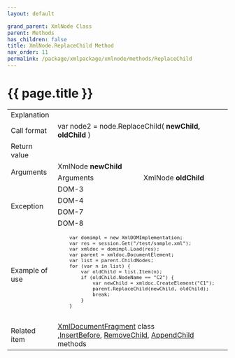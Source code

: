 ```yaml
---
layout: default

grand_parent: XmlNode Class
parent: Methods
has_children: false
title: XmlNode.ReplaceChild Method
nav_order: 11
permalink: /package/xmlpackage/xmlnode/methods/ReplaceChild
---
```

# {{ page.title }}

<table>
  <tr>
    <td>Explanation</td>
    <td colspan="2"></td>
  </tr>
  <tr>
    <td>Call format</td>
    <td colspan="2">var node2 = node.ReplaceChild( <b>newChild, oldChild</b> )</td>
  </tr>
  <tr>
    <td>Return value</td>
    <td colspan="2"></td>
  </tr>  
  <tr>
    <td rowspan="2">Arguments</td>
    <td>XmlNode <b>newChild</b></td>
    <td></td>
  </tr>
  <tr>
    <td>Arguments</td>
    <td>XmlNode <b>oldChild</b></td>
    <td></td>
  </tr>
  <tr>
    <td rowspan="4">Exception</td>
    <td>DOM-3</td>
    <td></td>
  </tr>
  <tr>
    <td>DOM-4</td>
    <td></td>
  </tr>
  <tr>
    <td>DOM-7</td>
    <td></td>
  </tr>
  <tr>
    <td>DOM-8</td>
    <td></td>
  </tr>
  <tr>
    <td>Example of use</td>
    <td colspan="2"><code><pre>
    var domimpl = new XmlDOMImplementation;
    var res = session.Get("/test/sample.xml");
    var xmldoc = domimpl.Load(res);
    var parent = xmldoc.DocumentElement;
    var list = parent.ChildNodes;
    for (var n in list) {
        var oldChild = list.Item(n);
        if (oldChild.NodeName == "C2") {
            var newChild = xmldoc.CreateElement("C1");
            parent.ReplaceChild(newChild, oldChild);
            break;
        }
    }
    </pre></code></td>
  </tr>
  <tr>
    <td>Related item</td>
    <td colspan="2"><a href="/package/xmlpackage/xmldocumentfragment">XmlDocumentFragment</a> class<br>,<a href="/package/xmlpackage/xmlnode/methods/insertbefore">InsertBefore</a>, <a href="/package/xmlpackage/xmlnode/methods/removechild">RemoveChild</a>, <a href="/package/xmlpackage/xmlnode/methods/appendchild">AppendChild</a> methods</td>
  </tr>
</table>



